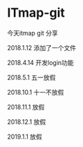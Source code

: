 # ITmap-git

今天itmap git 分享


2018.1.12  添加了一个文件

2018.4.14 开发login功能

2018.5.1 五一放假

2018.10.1 十一不放假

2018.11.1 放假

2018.12.1 放假

2019.1.1 放假